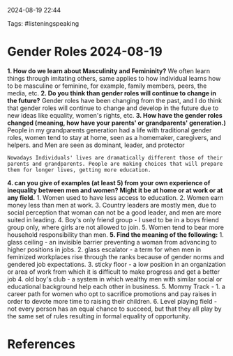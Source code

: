 2024-08-19 22:44

Tags: #listeningspeaking 

# Gender Roles 2024-08-19
**1. How do we learn about Masculinity and Femininity?**
	We often learn things through imitating others, same applies to how individual learns how to be masculine or feminine, for example, family members, peers, the media, etc.
**2. Do you think than gender roles will continue to change in the future?**
	Gender roles have been changing from the past, and I do think that gender roles will continue to change and develop in the future due to new ideas like equality, women's rights, etc.
**3. How have the gender roles changed (meaning, how have your parents' or grandparents' generation.)**
	People in my grandparents generation had a life with traditional gender roles, women tend to stay at home, seen as a homemaker, caregivers, and helpers. and Men are seen as dominant, leader, and protector
	
	Nowadays Individuals' lives are dramatically different those of their parents and grandparents. People are making choices that will prepare them for longer lives, getting more education.
**4. can you give of examples (at least 5) from your own experience of inequality between men and women? Might it be at home or at work or at any field.**
	1. Women used to have less access to education.
	2. Women earn money less than men at work.
	3. Country leaders are mostly men, due to social perception that woman can not be a good leader, and men are more suited in leading.
	4. Boy's only friend group - I used to be in a boys friend group only, where girls are not allowed to join.
	5. Women tend to bear more household responsibility than men.
**5. Find the meaning of the following:**
	1. glass ceiling - an invisible barrier preventing a woman from advancing to higher positions in jobs.
	2. glass escalator - a term for when men in feminized workplaces rise through the ranks because of gender norms and gendered job expectations.
	3. sticky floor - a low position in an organization or area of work from which it is difficult to make progress and get a better job
	4. old boy's club - a system in which wealthy men with similar social or educational background help each other in business.
	5. Mommy Track - 1. a career path for women who opt to sacrifice promotions and pay raises in order to devote more time to raising their children.
	6. Level playing field - not every  person has an equal chance to succeed, but that they all play by the same set of rules resulting in formal equality of opportunity.


# References